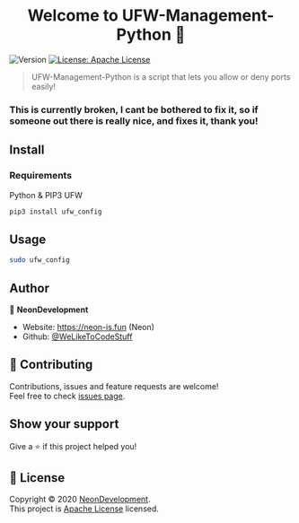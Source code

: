 <h1 align="center">Welcome to UFW-Management-Python 👋</h1>
<p>
  <img alt="Version" src="https://img.shields.io/badge/version-1.0-blue.svg?cacheSeconds=2592000" />
  <a href="https://apache.org/licenses/LICENSE-2.0.txt" target="_blank">
    <img alt="License: Apache License" src="https://img.shields.io/badge/License-Apache License-yellow.svg" />
  </a>
  </a>
</p>

> UFW-Management-Python is a script that lets you allow or deny ports easily!

### This is currently broken, I cant be bothered to fix it, so if someone out there is really nice, and fixes it, thank you!

## Install

### Requirements
Python & PIP3
UFW

```sh
pip3 install ufw_config
```


## Usage

```sh
sudo ufw_config
```

## Author

👤 **NeonDevelopment**


* Website: https://neon-is.fun (Neon)
* Github: [@WeLikeToCodeStuff](https://github.com/WeLikeToCodeStuff)

## 🤝 Contributing

Contributions, issues and feature requests are welcome!<br />Feel free to check [issues page](https://github.com/WeLikeToCodeStuff/UFW-Management-Python/issues). 

## Show your support

Give a ⭐️ if this project helped you!

## 📝 License

Copyright © 2020 [NeonDevelopment](https://github.com/WeLikeToCodeStuff).<br />
This project is [Apache License](https://apache.org/licenses/LICENSE-2.0.txt) licensed.

